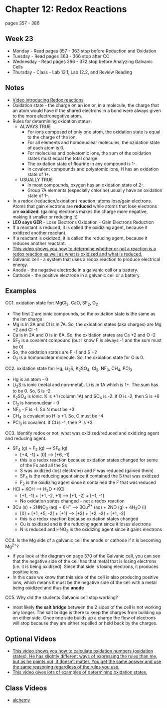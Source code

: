 # Chapter 12:  Redox Reactions

pages 357 - 386

## Week 23

- Monday - Read pages 357 - 363 stop before Reduction and Oxidation
- Tuesday - Read pages 363 - 366 stop after CC
- Wednesday - Read pages 366 - 372 stop before Analyzing Galvanic Cells
- Thursday - Class - Lab 12.1, Lab 12.2, and Review Reading

## Notes

- [Video introducing Redox reactions](https://youtu.be/5rtJdjas-mY)
- Oxidation state - the charge on an ion or, in a molecule, the charge that an atom would have if the shared electrons in a bond were always given to the more electronegative atom.
- Rules for determining oxidation status:
  - ALWAYS TRUE
    - For ions composed of only one atom, the oxidation state is equal to the charge of the ion.
    - For all elements and homonuclear molecules, the ozidation state of each atom is 0.
    - For molecules and polyatomic ions, the sum of the oxidation states must equal the total charge.
    - The oxidation state of flourine in any compound is 1-.
    - In covalent compounds and polyatomic ions, H has an oxidation state of 1+.
  - USUALLY TRUE
    - In most compounds, oxygen has an oxidation state of 2-.
    - Group 7A elements (especially chlorine) usually have an oxidation state of 1-.
- In a redox (reduction/oxidation) reaction, atoms lose/gain electrons. Atoms that gain electrons are **reduced** while atoms that lose electrons are **oxidized**. (gaining electrons makes the charge more negative, making it smaller or reducing it)
- **LEO says GER** - Lose Electrons Oxidation - Gain Electrons Reduction
- If a reactant is reduced, it is called the oxidizing agent, because it oxidized another reactant.
- If a reactant is oxidized, it is called the reducing agent, because it reduces another reactant.
- [This video shows you how to determine whether or not a reaction is a redox reaction as well as what is oxidized and what is reduced.](https://youtu.be/092rt8HfJlE)
- Galvanic cell - a system that uses a redox reaction to produce electrical energy.
- Anode - the negative electrode in a galvanic cell or a battery.
- Cathode - the positive electrode in a galvanic cell or a battery.

## Examples

CC1. oxidation state for: MgCl<sub>2</sub>, CaO, SF<sub>2</sub>, O<sub>2</sub>
- The first 2 are ionic compounds, so the oxidation state is the same as the ion charge
- Mg is in 2A and Cl is in 7A. So, the oxidation states (aka charges) are Mg +2 and Cl -1
- Ca is in 2A and O is in 6A. So, the oxidation states are Ca +2 and O -2
- SF<sub>2</sub> is a covalent compound (but I know F is always -1 and the sum must be 0)
- So, the oxidation states are F -1 and S +2
- O<sub>2</sub> is a homonuclear molecule. So, the oxidation state for O is 0.

CC2. oxidation state for: Hg, Li<sub>2</sub>S, K<sub>2</sub>SO<sub>4</sub>, Cl<sub>2</sub>, NF<sub>3</sub>, CH<sub>4</sub>, PCl<sub>3</sub>
- Hg is an atom - 0
- Li<sub>2</sub>S is ionic (metal and non-metal). Li is in 1A which is 1+. The sum has to be 0. So, S is -2.
- K<sub>2</sub>SO<sub>4</sub> is ionic. K is +1 (column 1A) and SO<sub>4</sub> is -2. if O is -2, then S is +6
- Cl<sub>2</sub> is homonuclear - 0
- NF<sub>3</sub> - F is -1. So N must be +3
- CH<sub>4</sub> is covalent so H is +1. So, C must be -4
- PCl<sub>3</sub> is covalent. If Cl is -1, then P is +3

CC3. Identify redox or not, what was oxidized/reduced and oxidizing agent and reducing agent.
- SF<sub>4</sub> (g) + F<sub>2</sub> (g) --> SF<sub>6</sub> (g)
  - [+4, -1] + [0] --> [+6, -1]
  - this is a redox reaction because oxidation states changed for some of the Fs and all the Ss
  - S was oxidized (lost electrons) and F was reduced (gained them)
  - SF<sub>4</sub> is the reducing agent since it contained the S that was oxidized
  - F<sub>2</sub> is the oxidizing agent since it contained the F that was reduced
- HCl + KOH --> H<sub>2</sub>O + KCl
  - [+1, -1] + [+1, -2, +1] --> [+1, -2] + [+1, -1]
  - No oxidation states changed - not a redox reaction
- 3Cu (s) + 2HNO<sub>3</sub> (aq) + 6H<sup>+</sup> --> 3Cu<sup>2+</sup> (aq) + 2NO (g) + 4H<sub>2</sub>O (l)
  - [0] + [+1, +5, -2] + [+1] --> [+2] + [+2, -2] + [+1, -2]
  - this is a redox reaction because oxidation states changed 
  - Cu is oxidized and is the reducing agent since it loses electrons
  - N is reduced and HNO<sub>3</sub> is the oxidizing agent since it gains electrons
  
CC4. Is the Mg side of a galvanic cell the anode or cathode if it is becoming Mg<sup>2+</sup>?
- If you look at the diagram on page 370 of the Galvanic cell, you can see that the negative side of the cell has that metal that is losing electrons (i.e. it is being oxidized). Since that side is losing electrons, it produces positive ions.
- In this case we know that this side of the cell is also producing positive ions, which means it must be the negative side of the cell with a metal being oxidized and thus the **anode**

CC5. Why did the students Galvanic cell stop working?
- most likely **the salt bridge** between the 2 sides of the cell is not working any longer. The salt bridge is there to keep the charges from building up on either side. Once one side builds up a charge the flow of electrons will stop because they are either repelled or held back by the charges.

## Optional Videos

- [This video shows you how to calculate oxidation numbers (oxidation states). He has slightly different ways of expressing the rules than me, but as he points out, it doesn’t matter. You get the same answer and use the same reasoning regardless of the rules you use.](https://youtu.be/-a2ckxhfDjQ)
- [This video gives lots of examples of determining oxidation states.](https://youtu.be/zpCy7KwqDO8)

## Class Videos

- [alchemy](https://youtu.be/YvYCc8F-8rQ)
